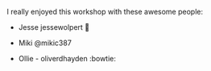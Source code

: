 I really enjoyed this workshop with these awesome people: 

* Jesse  jessewolpert :spaghetti:


* Miki @mikic387
* Ollie - oliverdhayden :bowtie:
